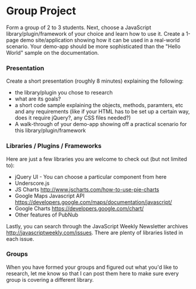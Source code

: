 Group Project
=============

Form a group of 2 to 3 students. Next, choose a JavaScript library/plugin/framework of your choice and learn how to use it. Create a 1-page demo site/application showing how it can be used in a real-world scenario. Your demo-app should be more sophisticated than the "Hello World" sample on the documentation. 

### Presentation

Create a short presentation (roughly 8 minutes) explaining the following:

* the library/plugin you chose to research
* what are its goals?
* a short code sample explaining the objects, methods, paramters, etc and any requirements (like if your HTML has to be set up a certain way, does it require jQuery?, any CSS files needed?)
* A walk-through of your demo-app showing off a practical scenario for this library/plugin/framework

### Libraries / Plugins / Frameworks

Here are just a few libraries you are welcome to check out (but not limited to):

* jQuery UI - You can choose a particular component from here
* Underscore.js
* JS Charts http://www.jscharts.com/how-to-use-pie-charts
* Google Maps Javascript API https://developers.google.com/maps/documentation/javascript/
* Google Charts https://developers.google.com/chart/
* Other features of PubNub

Lastly, you can search through the JavaScript Weekly Newsletter archives http://javascriptweekly.com/issues. There are plenty of libraries listed in each issue.

### Groups

When you have formed your groups and figured out what you'd like to research, let me know so that I can post them here to make sure every group is covering a different library.